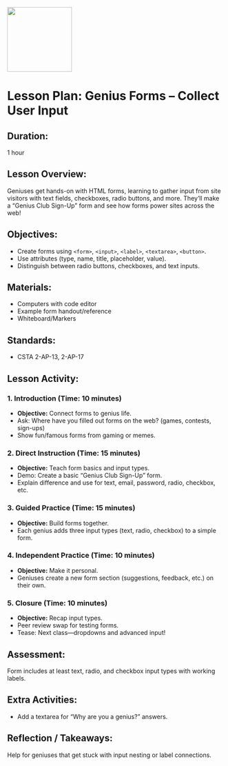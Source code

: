 <img src="https://github.com/Hgp-GeniusLabs/Curriculum/blob/10734f2c827128dde773ea4f266d154d46977866/Org-Wide/Assets/hgp_logo_original.png" width="150"/>

# Lesson Plan: Genius Forms – Collect User Input

## **Duration:**
1 hour

## **Lesson Overview:**
Geniuses get hands-on with HTML forms, learning to gather input from site visitors with text fields, checkboxes, radio buttons, and more. They’ll make a “Genius Club Sign-Up” form and see how forms power sites across the web!

## **Objectives:**
- Create forms using `<form>`, `<input>`, `<label>`, `<textarea>`, `<button>`.
- Use attributes (type, name, title, placeholder, value).
- Distinguish between radio buttons, checkboxes, and text inputs.

## **Materials:**
- Computers with code editor
- Example form handout/reference
- Whiteboard/Markers

## **Standards:**
- CSTA 2-AP-13, 2-AP-17

## **Lesson Activity:**

### 1. **Introduction (Time: 10 minutes)**
   - **Objective:** Connect forms to genius life.
   - Ask: Where have you filled out forms on the web? (games, contests, sign-ups)
   - Show fun/famous forms from gaming or memes.

### 2. **Direct Instruction (Time: 15 minutes)**
   - **Objective:** Teach form basics and input types.
   - Demo: Create a basic “Genius Club Sign-Up” form.
   - Explain difference and use for text, email, password, radio, checkbox, etc.

### 3. **Guided Practice (Time: 15 minutes)**
   - **Objective:** Build forms together.
   - Each genius adds three input types (text, radio, checkbox) to a simple form.

### 4. **Independent Practice (Time: 10 minutes)**
   - **Objective:** Make it personal.
   - Geniuses create a new form section (suggestions, feedback, etc.) on their own.

### 5. **Closure (Time: 10 minutes)**
   - **Objective:** Recap input types.
   - Peer review swap for testing forms.
   - Tease: Next class—dropdowns and advanced input!

## **Assessment:**
Form includes at least text, radio, and checkbox input types with working labels.

## **Extra Activities:**
- Add a textarea for “Why are you a genius?” answers.

## **Reflection / Takeaways:**
Help for geniuses that get stuck with input nesting or label connections.
